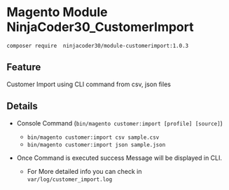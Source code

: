 # Magento Module NinjaCoder30_CustomerImport

`composer require  ninjacoder30/module-customerimport:1.0.3`

## Feature

Customer Import using CLI command from csv, json files

## Details

- Console Command (`bin/magento customer:import [profile] [source]`)
  - `bin/magento customer:import csv sample.csv`
  - `bin/magento customer:import json sample.json`

- Once Command is executed success Message will be displayed in CLI.
  - For More detailed info you can check in `var/log/customer_import.log`





